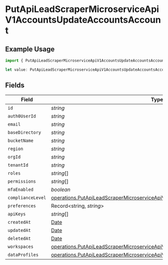# PutApiLeadScraperMicroserviceApiV1AccountsUpdateAccountsAccount

## Example Usage

```typescript
import { PutApiLeadScraperMicroserviceApiV1AccountsUpdateAccountsAccount } from "oppulence-backend-sdk/models/operations";

let value: PutApiLeadScraperMicroserviceApiV1AccountsUpdateAccountsAccount = {};
```

## Fields

| Field                                                                                                                                                                            | Type                                                                                                                                                                             | Required                                                                                                                                                                         | Description                                                                                                                                                                      |
| -------------------------------------------------------------------------------------------------------------------------------------------------------------------------------- | -------------------------------------------------------------------------------------------------------------------------------------------------------------------------------- | -------------------------------------------------------------------------------------------------------------------------------------------------------------------------------- | -------------------------------------------------------------------------------------------------------------------------------------------------------------------------------- |
| `id`                                                                                                                                                                             | *string*                                                                                                                                                                         | :heavy_minus_sign:                                                                                                                                                               | N/A                                                                                                                                                                              |
| `auth0UserId`                                                                                                                                                                    | *string*                                                                                                                                                                         | :heavy_minus_sign:                                                                                                                                                               | N/A                                                                                                                                                                              |
| `email`                                                                                                                                                                          | *string*                                                                                                                                                                         | :heavy_minus_sign:                                                                                                                                                               | N/A                                                                                                                                                                              |
| `baseDirectory`                                                                                                                                                                  | *string*                                                                                                                                                                         | :heavy_minus_sign:                                                                                                                                                               | N/A                                                                                                                                                                              |
| `bucketName`                                                                                                                                                                     | *string*                                                                                                                                                                         | :heavy_minus_sign:                                                                                                                                                               | N/A                                                                                                                                                                              |
| `region`                                                                                                                                                                         | *string*                                                                                                                                                                         | :heavy_minus_sign:                                                                                                                                                               | N/A                                                                                                                                                                              |
| `orgId`                                                                                                                                                                          | *string*                                                                                                                                                                         | :heavy_minus_sign:                                                                                                                                                               | N/A                                                                                                                                                                              |
| `tenantId`                                                                                                                                                                       | *string*                                                                                                                                                                         | :heavy_minus_sign:                                                                                                                                                               | N/A                                                                                                                                                                              |
| `roles`                                                                                                                                                                          | *string*[]                                                                                                                                                                       | :heavy_minus_sign:                                                                                                                                                               | N/A                                                                                                                                                                              |
| `permissions`                                                                                                                                                                    | *string*[]                                                                                                                                                                       | :heavy_minus_sign:                                                                                                                                                               | N/A                                                                                                                                                                              |
| `mfaEnabled`                                                                                                                                                                     | *boolean*                                                                                                                                                                        | :heavy_minus_sign:                                                                                                                                                               | N/A                                                                                                                                                                              |
| `complianceLevel`                                                                                                                                                                | [operations.PutApiLeadScraperMicroserviceApiV1AccountsUpdateComplianceLevel](../../models/operations/putapileadscrapermicroserviceapiv1accountsupdatecompliancelevel.md)         | :heavy_minus_sign:                                                                                                                                                               | N/A                                                                                                                                                                              |
| `preferences`                                                                                                                                                                    | Record<string, *string*>                                                                                                                                                         | :heavy_minus_sign:                                                                                                                                                               | N/A                                                                                                                                                                              |
| `apiKeys`                                                                                                                                                                        | *string*[]                                                                                                                                                                       | :heavy_minus_sign:                                                                                                                                                               | N/A                                                                                                                                                                              |
| `createdAt`                                                                                                                                                                      | [Date](https://developer.mozilla.org/en-US/docs/Web/JavaScript/Reference/Global_Objects/Date)                                                                                    | :heavy_minus_sign:                                                                                                                                                               | N/A                                                                                                                                                                              |
| `updatedAt`                                                                                                                                                                      | [Date](https://developer.mozilla.org/en-US/docs/Web/JavaScript/Reference/Global_Objects/Date)                                                                                    | :heavy_minus_sign:                                                                                                                                                               | N/A                                                                                                                                                                              |
| `deletedAt`                                                                                                                                                                      | [Date](https://developer.mozilla.org/en-US/docs/Web/JavaScript/Reference/Global_Objects/Date)                                                                                    | :heavy_minus_sign:                                                                                                                                                               | N/A                                                                                                                                                                              |
| `workspaces`                                                                                                                                                                     | [operations.PutApiLeadScraperMicroserviceApiV1AccountsUpdateAccountsWorkspaces](../../models/operations/putapileadscrapermicroserviceapiv1accountsupdateaccountsworkspaces.md)[] | :heavy_minus_sign:                                                                                                                                                               | N/A                                                                                                                                                                              |
| `dataProfiles`                                                                                                                                                                   | [operations.PutApiLeadScraperMicroserviceApiV1AccountsUpdateDataProfiles](../../models/operations/putapileadscrapermicroserviceapiv1accountsupdatedataprofiles.md)[]             | :heavy_minus_sign:                                                                                                                                                               | N/A                                                                                                                                                                              |